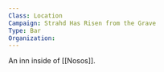```yaml
---
Class: Location
Campaign: Strahd Has Risen from the Grave
Type: Bar
Organization:
---
```

An inn inside of [[Nosos]].